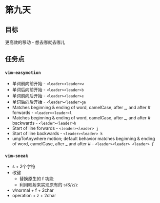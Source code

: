 # 第九天

## 目标

更高效的移动 - 想去哪就去哪儿

## 任务点

### `vim-easymotion`

- 单词前向前开始 - `<leader><leader>w`
- 单词后向前开始 - `<leader><leader>b`
- 单词前向后开始 - `<leader><leader>e`
- 单词后向后开始 - `<leader><leader>ge`
- Matches beginning & ending of word, camelCase, after _, and after # forwards - `<leader><leader>l`
- Matches beginning & ending of word, camelCase, after _, and after # backwards - 
`<leader><leader>h`
- Start of line forwards - `<leader><leader> j`
- Start of line backwards - `<leader><leader> k`
- umpToAnywhere motion; default behavior matches beginning & ending of word, camelCase, after _ and after # -  `<leader><leader> <leader> `j`

### `vim-sneak`

- s + 2个字符
- 改键
  - 替换原生的 f 功能
  - 利用映射来实现原有的 s/S/z/z
- v/normal + f + 2char
- operation + z + 2char
 